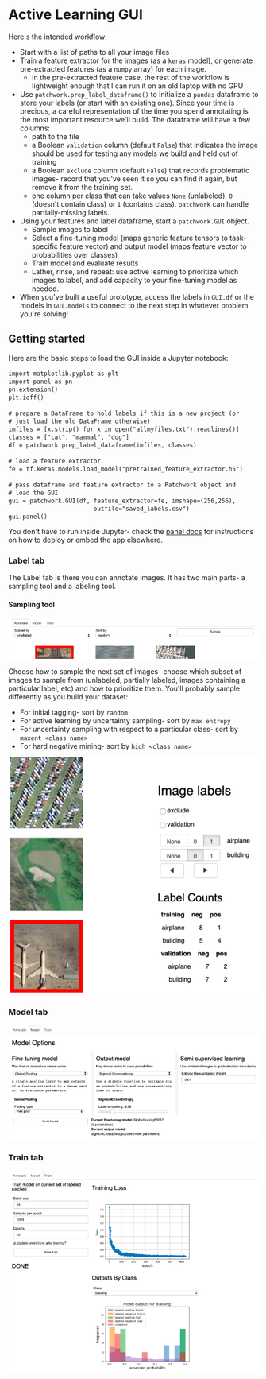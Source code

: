 # Active Learning GUI

Here's the intended workflow:

* Start with a list of paths to all your image files
* Train a feature extractor for the images (as a `keras` model), or generate pre-extracted features (as a `numpy` array) for each image.
  * In the pre-extracted feature case, the rest of the workflow is lightweight enough that I can run it on an old laptop with no GPU
* Use `patchwork.prep_label_dataframe()` to initialize a `pandas` dataframe to store your labels (or start with an existing one). Since your time is precious, a careful representation of the time you spend annotating is the most important resource we'll build. The dataframe will have a few columns:
  * path to the file
  * a Boolean `validation` column (default `False`) that indicates the image should be used for testing any models we build and held out of training
  * a Boolean `exclude` column (default `False`) that records problematic images- record that you've seen it so you can find it again, but remove it from the training set.
  * one column per class that can take values `None` (unlabeled), `0` (doesn't contain class) or `1` (contains class). `patchwork` can handle partially-missing labels.
* Using your features and label dataframe, start a `patchwork.GUI` object.
  * Sample images to label
  * Select a fine-tuning model (maps generic feature tensors to task-specific feature vector) and output model (maps feature vector to probabilities over classes)
  * Train model and evaluate results
  * Lather, rinse, and repeat: use active learning to prioritize which images to label, and add capacity to your fine-tuning model as needed.
* When you've built a useful prototype, access the labels in `GUI.df` or the models in `GUI.models` to connect to the next step in whatever problem you're solving!

                                        
## Getting started

Here are the basic steps to load the GUI inside a Jupyter notebook:

```{python}
import matplotlib.pyplot as plt
import panel as pn
pn.extension()
plt.ioff()

# prepare a DataFrame to hold labels if this is a new project (or
# just load the old DataFrame otherwise)
imfiles = [x.strip() for x in open("allmyfiles.txt").readlines()]                                     
classes = ["cat", "mammal", "dog"]
df = patchwork.prep_label_dataframe(imfiles, classes)

# load a feature extractor
fe = tf.keras.models.load_model("pretrained_feature_extractor.h5")

# pass dataframe and feature extractor to a Patchwork object and
# load the GUI
gui = patchwork.GUI(df, feature_extractor=fe, imshape=(256,256), 
                        outfile="saved_labels.csv")
gui.panel()
```

You don't have to run inside Jupyter- check the [panel docs](https://panel.holoviz.org/user_guide/Deploy_and_Export.html) for instructions on how to deploy or embed the app elsewhere.

### Label tab

The Label tab is there you can annotate images. It has two main parts- a sampling tool and a labeling tool.

#### Sampling tool
                        
![](gui_label_sample.png)

Choose how to sample the next set of images- choose which subset of images to sample from (unlabeled, partially labeled, images containing a particular label, etc) and how to prioritize them. You'll probably sample differently as you build your dataset:

* For initial tagging- sort by `random`
* For active learning by uncertainty sampling- sort by `max entropy`
* For uncertainty sampling with respect to a particular class- sort by `maxent <class name>`
* For hard negative mining- sort by `high <class name>`

![](gui_label_classes.png)

### Model tab

![](gui_model.png)

### Train tab

![](gui_train.png)
